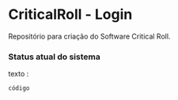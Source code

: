 # CriticalRoll - Login

Repositório para criação do Software Critical Roll.

<h3 style="text-align: justify;">Status atual do sistema</h3>
<p style="text-align: justify;">texto :</p>
<!-- /wp:tadv/classic-paragraph -->

<!-- wp:code -->
<pre class="wp-block-code"><code>código</code></pre>
<!-- /wp:code -->

<!-- wp:tadv/classic-paragraph -->
